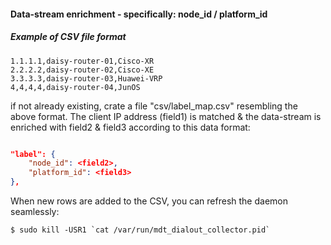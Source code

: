 #### Data-stream enrichment - specifically: node_id / platform_id

##### Example of CSV file format
```TEXT
1.1.1.1,daisy-router-01,Cisco-XR
2.2.2.2,daisy-router-02,Cisco-XE
3.3.3.3,daisy-router-03,Huawei-VRP
4,4,4,4,daisy-router-04,JunOS
```

if not already existing, crate a file "csv/label_map.csv" resembling the above format.
The client IP address (field1) is matched & the data-stream is enriched
with field2 & field3 according to this data format:

```JSON

"label": {
    "node_id": <field2>,
    "platform_id": <field3>
},
```

When new rows are added to the CSV, you can refresh the daemon seamlessly:

```SHELL
$ sudo kill -USR1 `cat /var/run/mdt_dialout_collector.pid`
```

